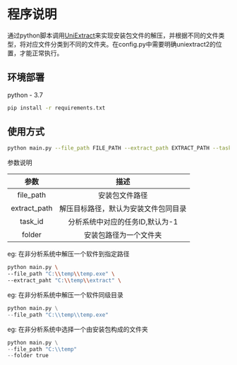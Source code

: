 # 程序说明

通过python脚本调用[UniExtract](https://github.com/Bioruebe/UniExtract2)来实现安装包文件的解压，并根据不同的文件类型，将对应文件分类到不同的文件夹。在config.py中需要明确uniextract2的位置，才能正常执行。

## 环境部署

python - 3.7

```bash
pip install -r requirements.txt
```

## 使用方式

```bash
python main.py --file_path FILE_PATH --extract_path EXTRACT_PATH --task_id TASK_ID --folder TRUE/FALSE
```

参数说明

|参数|描述|
|:---:|:---:|
|file_path|安装包文件路径|
|extract_path|解压目标路径，默认为安装文件包同目录|
|task_id|分析系统中对应的任务ID,默认为-1|
|folder|安装包路径为一个文件夹|


eg:
在非分析系统中解压一个软件到指定路径
```bash
python main.py \
--file_path "C:\\temp\\temp.exe" \
--extract_paht "C:\\temp\\extract" \
```

eg:
在非分析系统中解压一个软件同级目录
```python
python main.py \
--file_path "C:\\temp\\temp.exe"
```

eg:
在非分析系统中选择一个由安装包构成的文件夹
```python
python main.py \
--file_path "C:\\temp"
--folder true 
```
